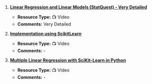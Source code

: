 1. [**Linear Regression and Linear Models (StatQuest) - Very Detailed**](https://www.youtube.com/playlist?list=PLblh5JKOoLUIzaEkCLIUxQFjPIlapw8nU)
   - **Resource Type:** 📺 Video
   - **Comments:** Very Detailed

2. [**Implementation using ScikitLearn**](https://www.youtube.com/watch?v=2Bgma44OAF4&list=PLZsOBAyNTZwaQB9nUTYUYNhz7b22bAJYY&index=3)
   - **Resource Type:** 📺 Video
   - **Comments:** -

3. [**Multiple Linear Regression with SciKit-Learn in Python**](https://www.youtube.com/watch?v=Q_7JaAp4emM&list=PLZsOBAyNTZwaQB9nUTYUYNhz7b22bAJYY&index=5)
   - **Resource Type:** 📺 Video
   - **Comments:** -